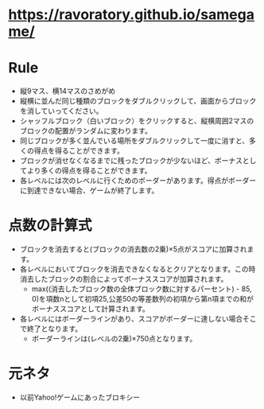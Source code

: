 # https://ravoratory.github.io/samegame/

# Rule
- 縦9マス、横14マスのさめがめ
- 縦横に並んだ同じ種類のブロックをダブルクリックして、画面からブロックを消していってください。
- シャッフルブロック（白いブロック）をクリックすると、縦横周囲2マスのブロックの配置がランダムに変わります。
- 同じブロックが多く並んでいる場所をダブルクリックして一度に消すと、多くの得点を得ることができます。
- ブロックが消せなくなるまでに残ったブロックが少ないほど、ボーナスとしてより多くの得点を得ることができます。
- 各レベルには次のレベルに行くためのボーダーがあります。得点がボーダーに到達できない場合、ゲームが終了します。

# 点数の計算式
- ブロックを消去すると(ブロックの消去数の2乗)×5点がスコアに加算されます。
- 各レベルにおいてブロックを消去できなくなるとクリアとなります。この時消去したブロックの割合によってボーナススコアが加算されます。
  - max((消去したブロック数の全体ブロック数に対するパーセント) - 85, 0)を項数nとして初項25,公差50の等差数列の初項から第n項までの和がボーナススコアとして計算されます。
- 各レベルにはボーダーラインがあり、スコアがボーダーに達しない場合そこで終了となります。
  - ボーダーラインは(レベルの2乗)×750点となります。
# 元ネタ
- 以前Yahoo!ゲームにあったブロキシー